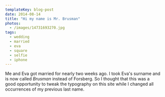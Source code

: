 ```yaml
---
templateKey: blog-post
date: 2014-08-14
title: "Hi my name is Mr. Brusman"
photos:
  - /images/14731693270.jpg
tags:
  - wedding
  - married
  - eva
  - square
  - selfie
  - iphone
---
```


Me and Eva got married for nearly two weeks ago. I took Eva's surname and is now called _Brusman_ instead of Forsberg. So I thought that this was a good opportunity to tweak the typography on this site while I changed all occurrences of my previous last name.
